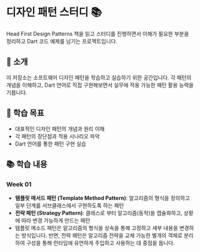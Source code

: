 # 디자인 패턴 스터디 📚

Head First Design Patterns 책을 읽고 스터디를 진행하면서 이해가 필요한 부분을 정리하고 Dart 코드 예제를 남기는 프로젝트입니다.

## 📖 소개

이 저장소는 소프트웨어 디자인 패턴을 학습하고 실습하기 위한 공간입니다. 각 패턴의 개념을 이해하고, Dart 언어로 직접 구현해보면서 실무에 적용 가능한 패턴 활용 능력을 기릅니다.

## 🎯 학습 목표

- 대표적인 디자인 패턴의 개념과 원리 이해
- 각 패턴의 장단점과 적용 시나리오 파악
- Dart 언어를 통한 패턴 구현 실습


## 📚 학습 내용

### Week 01
- **템플릿 메서드 패턴 (Template Method Pattern)**: 알고리즘의 형식을 정의하고 일부 단계를 서브클래스에서 구현하도록 하는 패턴
- **전략 패턴 (Strategy Pattern)**: 클래스로 부터 알고리즘(동작)을 캡슐화하고, 상황에 따라 변경 가능하게 만드는 패턴<br>
- 템플릿 메소드 패턴은 알고리즘의 형식을 상속을 통해 고정하고 세부 내용을 변경하는 방식입니다. 반면, 전략 패턴은 알고리즘 전략을 교체 가능한 별개의 객체로 분리하여 구성을 통해 런타임에 유연하게 주입하고 사용하는 데 중점을 둡니다.



